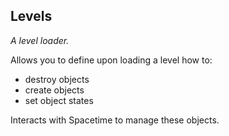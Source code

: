 ## Levels

_A level loader._

Allows you to define upon loading a level how to:
- destroy objects
- create objects
- set object states

Interacts with Spacetime to manage these objects.
